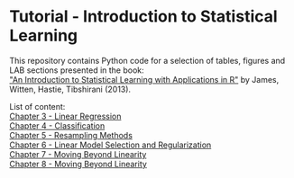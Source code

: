 # Tutorial - Introduction to Statistical Learning

This repository contains Python code for a selection of tables, figures and LAB sections presented in the book:  
["An Introduction to Statistical Learning with Applications in R"](https://github.com/cciprianmihai/Tutorial-IntroductionToStatisticalLearning/blob/master/Intoduction%20to%20Statistical%20Learning.pdf) by James, Witten, Hastie, Tibshirani (2013).

List of content:  
<A href='http://nbviewer.ipython.org/github/cciprianmihai/Tutorial-IntroductionToStatisticalLearning/blob/master/Notebooks/Chapter%203.ipynb'>Chapter 3 - Linear Regression</A><BR>
<A href='http://nbviewer.ipython.org/github/cciprianmihai/Tutorial-IntroductionToStatisticalLearning/blob/master/Notebooks/Chapter%204.ipynb'>Chapter 4 - Classification</A><BR>
<A href='http://nbviewer.ipython.org/github/cciprianmihai/Tutorial-IntroductionToStatisticalLearning/blob/master/Notebooks/Chapter%205.ipynb'>Chapter 5 - Resampling Methods</A><BR>
<A href='http://nbviewer.ipython.org/github/cciprianmihai/Tutorial-IntroductionToStatisticalLearning/blob/master/Notebooks/Chapter%206.ipynb'>Chapter 6 - Linear Model Selection and Regularization</A><BR>
<A href='http://nbviewer.ipython.org/github/cciprianmihai/Tutorial-IntroductionToStatisticalLearning/blob/master/Notebooks/Chapter%207.ipynb'>Chapter 7 - Moving Beyond Linearity</A><BR>
<A href='http://nbviewer.ipython.org/github/cciprianmihai/Tutorial-IntroductionToStatisticalLearning/blob/master/Notebooks/Chapter%208.ipynb'>Chapter 8 - Moving Beyond Linearity</A><BR>
